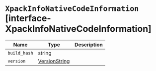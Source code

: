# `XpackInfoNativeCodeInformation` [interface-XpackInfoNativeCodeInformation]

| Name | Type | Description |
| - | - | - |
| `build_hash` | string | &nbsp; |
| `version` | [VersionString](./VersionString.md) | &nbsp; |
